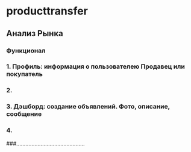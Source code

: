 # producttransfer
## Анализ Рынка
### Функционал 
### 1. Профиль: информация о пользователею Продавец или покупатель
### 2. 
### 3. Дэшборд: создание объявлений. Фото, описание, сообщение
### 4.













###.............................................
